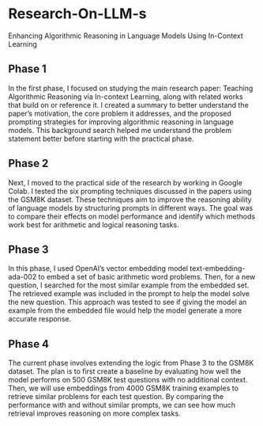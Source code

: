 # Research-On-LLM-s
 Enhancing Algorithmic Reasoning in Language Models Using In-Context Learning

 
## Phase 1 
   In the first phase, I focused on studying the main research paper: Teaching Algorithmic Reasoning via In-context Learning, along with related works that build on or reference it. I created a summary to better understand the paper’s motivation, the core problem it addresses, and the proposed prompting strategies for improving algorithmic reasoning in language models. This background search helped me understand the problem statement better before starting with the practical phase.

## Phase 2 
   Next, I moved to the practical side of the research by working in Google Colab. I tested the six prompting techniques discussed in the papers using the GSM8K dataset. These techniques aim to improve the reasoning ability of language models by structuring prompts in different ways. The goal was to compare their effects on model performance and identify which methods work best for arithmetic and logical reasoning tasks.

## Phase 3
   In this phase, I used OpenAI’s vector embedding model text-embedding-ada-002 to embed a set of basic arithmetic word problems. Then, for a new question, I searched for the most similar example from the embedded set. The retrieved example was included in the prompt to help the model solve the new question. This approach was tested to see if giving the model an example from the embedded file would help the model generate a more accurate response.

## Phase 4
   The current phase involves extending the logic from Phase 3 to the GSM8K dataset. The plan is to first create a baseline by evaluating how well the model performs on 500 GSM8K test questions with no additional context. Then, we will use embeddings from 4000 GSM8K training examples to retrieve similar problems for each test question. By comparing the performance with and without similar prompts, we can see how much retrieval improves reasoning on more complex tasks.

